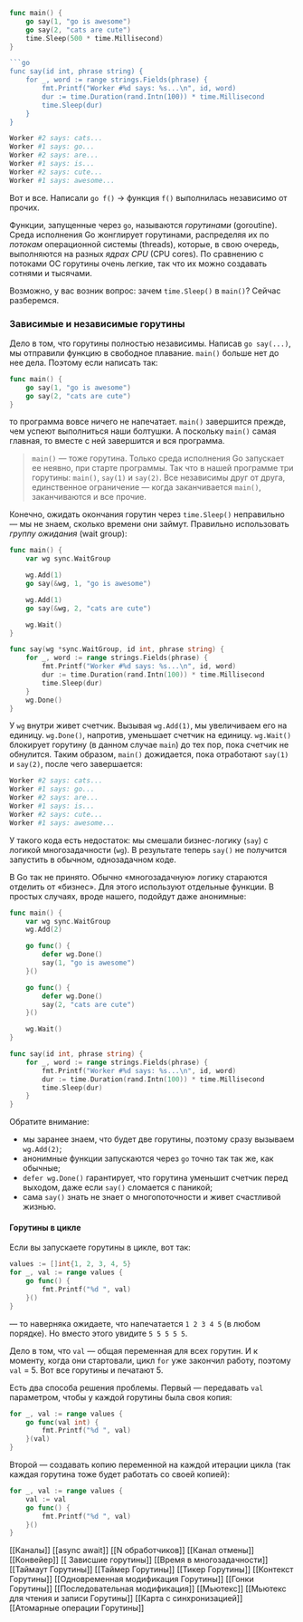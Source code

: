 ```go
func main() {
    go say(1, "go is awesome")
    go say(2, "cats are cute")
    time.Sleep(500 * time.Millisecond)
}

```go
func say(id int, phrase string) {
    for _, word := range strings.Fields(phrase) {
        fmt.Printf("Worker #%d says: %s...\n", id, word)
        dur := time.Duration(rand.Intn(100)) * time.Millisecond
        time.Sleep(dur)
    }
}
```

```bash
Worker #2 says: cats...
Worker #1 says: go...
Worker #2 says: are...
Worker #1 says: is...
Worker #2 says: cute...
Worker #1 says: awesome...
```

Вот и все. Написали `go f()` → функция `f()` выполнилась независимо от прочих.

Функции, запущенные через `go`, называются _горутинами_ (goroutine). Среда исполнения Go жонглирует горутинами, распределяя их по _потокам_ операционной системы (threads), которые, в свою очередь, выполняются на разных _ядрах CPU_ (CPU cores). По сравнению с потоками ОС горутины очень легкие, так что их можно создавать сотнями и тысячами.

Возможно, у вас возник вопрос: зачем `time.Sleep()` в `main()`? Сейчас разберемся.

### Зависимые и независимые горутины

Дело в том, что горутины полностью независимы. Написав `go say(...)`, мы отправили функцию в свободное плавание. `main()` больше нет до нее дела. Поэтому если написать так:

```go
func main() {
    go say(1, "go is awesome")
    go say(2, "cats are cute")
}
```

то программа вовсе ничего не напечатает. `main()` завершится прежде, чем успеют выполниться наши болтушки. А поскольку `main()` самая главная, то вместе с ней завершится и вся программа.

> `main()` — тоже горутина. Только среда исполнения Go запускает ее неявно, при старте программы. Так что в нашей программе три горутины: `main()`, `say(1)` и `say(2)`. Все независимы друг от друга, единственное ограничение — когда заканчивается `main()`, заканчиваются и все прочие.

Конечно, ожидать окончания горутин через `time.Sleep()` неправильно — мы не знаем, сколько времени они займут. Правильно использовать _группу ожидания_ (wait group):

```go
func main() {
    var wg sync.WaitGroup

    wg.Add(1)
    go say(&wg, 1, "go is awesome")

    wg.Add(1)
    go say(&wg, 2, "cats are cute")

    wg.Wait()
}

func say(wg *sync.WaitGroup, id int, phrase string) {
    for _, word := range strings.Fields(phrase) {
        fmt.Printf("Worker #%d says: %s...\n", id, word)
        dur := time.Duration(rand.Intn(100)) * time.Millisecond
        time.Sleep(dur)
    }
    wg.Done()
}
```

У `wg` внутри живет счетчик. Вызывая `wg.Add(1)`, мы увеличиваем его на единицу. `wg.Done()`, напротив, уменьшает счетчик на единицу. `wg.Wait()` блокирует горутину (в данном случае `main`) до тех пор, пока счетчик не обнулится. Таким образом, `main()` дожидается, пока отработают `say(1)` и `say(2)`, после чего завершается:

```bash
Worker #2 says: cats...
Worker #1 says: go...
Worker #2 says: are...
Worker #1 says: is...
Worker #2 says: cute...
Worker #1 says: awesome...
```

У такого кода есть недостаток: мы смешали бизнес-логику (`say`) с логикой многозадачности (`wg`). В результате теперь `say()` не получится запустить в обычном, однозадачном коде.

В Go так не принято. Обычно «многозадачную» логику стараются отделить от «бизнес». Для этого используют отдельные функции. В простых случаях, вроде нашего, подойдут даже анонимные:

```go
func main() {
    var wg sync.WaitGroup
    wg.Add(2)

    go func() {
        defer wg.Done()
        say(1, "go is awesome")
    }()

    go func() {
        defer wg.Done()
        say(2, "cats are cute")
    }()

    wg.Wait()
}

func say(id int, phrase string) {
    for _, word := range strings.Fields(phrase) {
        fmt.Printf("Worker #%d says: %s...\n", id, word)
        dur := time.Duration(rand.Intn(100)) * time.Millisecond
        time.Sleep(dur)
    }
}
```

Обратите внимание:

-   мы заранее знаем, что будет две горутины, поэтому сразу вызываем `wg.Add(2)`;
-   анонимные функции запускаются через `go` точно так так же, как обычные;
-   `defer wg.Done()` гарантирует, что горутина уменьшит счетчик перед выходом, даже если `say()` сломается с паникой;
-   сама `say()` знать не знает о многопоточности и живет счастливой жизнью.

#### Горутины в цикле

Если вы запускаете горутины в цикле, вот так:

```go
values := []int{1, 2, 3, 4, 5}
for _, val := range values {
    go func() {
        fmt.Printf("%d ", val)
    }()
}
```

— то наверняка ожидаете, что напечатается `1 2 3 4 5` (в любом порядке). Но вместо этого увидите `5 5 5 5 5`.

Дело в том, что `val` — общая переменная для всех горутин. И к моменту, когда они стартовали, цикл `for` уже закончил работу, поэтому `val` = 5. Вот все горутины и печатают 5.

Есть два способа решения проблемы. Первый — передавать `val` параметром, чтобы у каждой горутины была своя копия:

```go
for _, val := range values {
    go func(val int) {
        fmt.Printf("%d ", val)
    }(val)
}
```

Второй — создавать копию переменной на каждой итерации цикла (так каждая горутина тоже будет работать со своей копией):

```go
for _, val := range values {
    val := val
    go func() {
        fmt.Printf("%d ", val)
    }()
}
```

[[Каналы]]
[[async await]]
[[N обработчиков]]
[[Канал отмены]] 
[[Конвейер]]
[[ Зависшие горутины]]
[[Время в многозадачности]]
[[Таймаут Горутины]]
[[Таймер Горутины]]
[[Тикер Горутины]]
[[Контекст Горутины]]
[[Одновременная модификация Горутины]]
[[Гонки Горутины]]
[[Последовательная модификация]]
[[Мьютекс]]
[[Мьютекс для чтения и записи Горутины]]
[[Карта с синхронизацией]]
[[Атомарные операции Горутины]]
